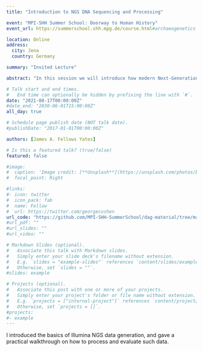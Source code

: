 ```yaml
---
title: "Introduction to NGS DNA Sequencing and Processing"

event: "MPI-SHH Summer School: Doorway to Human History"
event_url: https://summerschool.shh.mpg.de/course.html#archaeogenetics

location: Online
address:
  city: Jena
  country: Germany

summary: "Invited Lecture"

abstract: "In this session we will introduce how modern Next-Generation-Sequencing machines convert DNA molecules to human readable files. We will have a live demo on how these sort of files are then computationally processed for downstream genetic analysis using the dedicated ancient DNA pipeline nf-core/eager. Finally, we will have a hands-on activity of how to go through a NGS data processing report."

# Talk start and end times.
#   End time can optionally be hidden by prefixing the line with `#`.
date: "2021-08-17T00:00:00Z"
#date_end: "2030-06-01T15:00:00Z"
all_day: true

# Schedule page publish date (NOT talk date).
#publishDate: "2017-01-01T00:00:00Z"

authors: [James A. Fellows Yates]

# Is this a featured talk? (true/false)
featured: false

#image:
#  caption: 'Image credit: [**Unsplash**](https://unsplash.com/photos/bzdhc5b3Bxs)'
#  focal_point: Right

#links:
#- icon: twitter
#  icon_pack: fab
#  name: Follow
#  url: https://twitter.com/georgecushen
url_code: "https://github.com/MPI-SHH-SummerSchool/dag-material/tree/main/Introduction%20to%20NGS%20DNA%20Sequencing%20and%20Processing"
#url_pdf: ""
#url_slides: ""
#url_video: ""

# Markdown Slides (optional).
#   Associate this talk with Markdown slides.
#   Simply enter your slide deck's filename without extension.
#   E.g. `slides = "example-slides"` references `content/slides/example-slides.md`.
#   Otherwise, set `slides = ""`.
#slides: example

# Projects (optional).
#   Associate this post with one or more of your projects.
#   Simply enter your project's folder or file name without extension.
#   E.g. `projects = ["internal-project"]` references `content/project/deep-learning/index.md`.
#   Otherwise, set `projects = []`.
#projects:
#- example
---
```


I introduced the basics of Illumina NGS data generation, and gave a practical walkthrough on how to process and evaluate such data.
